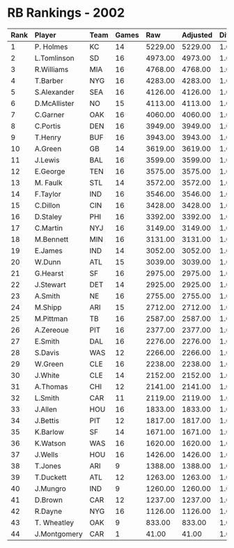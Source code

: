 # RB Rankings - 2002

| Rank | Player       | Team | Games | Raw     | Adjusted | Difficulty | Avg/Game | Typical | Consistency | Trend    |
| :----| :------------| :----| :-----| :-------| :--------| :----------| :--------| :-------| :-----------| :--------|
| 1    | P. Holmes    | KC   | 14    | 5229.00 | 5229.00  | 1.000      | 373.50   | 388.00  | 8/1/5       | +65.0%   |
| 2    | L.Tomlinson  | SD   | 16    | 4973.00 | 4973.00  | 1.000      | 310.81   | 295.00  | 6/3/7       | +88.6%   |
| 3    | R.Williams   | MIA  | 16    | 4768.00 | 4768.00  | 1.000      | 298.00   | 296.00  | 7/2/7       | +66.7%   |
| 4    | T.Barber     | NYG  | 16    | 4283.00 | 4283.00  | 1.000      | 267.69   | 276.00  | 10/2/4      | +50.0%   |
| 5    | S.Alexander  | SEA  | 16    | 4126.00 | 4126.00  | 1.000      | 257.88   | 265.50  | 8/2/6       | +96.4%   |
| 6    | D.McAllister | NO   | 15    | 4113.00 | 4113.00  | 1.000      | 274.20   | 280.00  | 8/0/7       | +74.0%   |
| 7    | C.Garner     | OAK  | 16    | 4060.00 | 4060.00  | 1.000      | 253.75   | 258.00  | 7/4/5       | +52.6%   |
| 8    | C.Portis     | DEN  | 16    | 3949.00 | 3949.00  | 1.000      | 246.81   | 252.00  | 8/3/5       | +110.5%  |
| 9    | T.Henry      | BUF  | 16    | 3943.00 | 3943.00  | 1.000      | 246.44   | 252.50  | 8/1/7       | +107.3%  |
| 10   | A.Green      | GB   | 14    | 3619.00 | 3619.00  | 1.000      | 258.50   | 273.50  | 9/0/5       | +68.5%   |
| 11   | J.Lewis      | BAL  | 16    | 3599.00 | 3599.00  | 1.000      | 224.94   | 237.00  | 10/1/5      | +72.9%   |
| 12   | E.George     | TEN  | 16    | 3575.00 | 3575.00  | 1.000      | 223.44   | 226.50  | 8/1/7       | +64.4%   |
| 13   | M. Faulk     | STL  | 14    | 3572.00 | 3572.00  | 1.000      | 255.14   | 238.00  | 7/0/7       | +182.9%  |
| 14   | F.Taylor     | IND  | 16    | 3546.00 | 3546.00  | 1.000      | 221.62   | 228.00  | 9/1/6       | +126.5%  |
| 15   | C.Dillon     | CIN  | 16    | 3428.00 | 3428.00  | 1.000      | 214.25   | 222.50  | 9/2/5       | +94.0%   |
| 16   | D.Staley     | PHI  | 16    | 3392.00 | 3392.00  | 1.000      | 212.00   | 201.50  | 6/1/9       | +71.4%   |
| 17   | C.Martin     | NYJ  | 16    | 3149.00 | 3149.00  | 1.000      | 196.81   | 200.50  | 5/3/8       | +92.9%   |
| 18   | M.Bennett    | MIN  | 16    | 3131.00 | 3131.00  | 1.000      | 195.69   | 201.00  | 7/1/8       | +85.7%   |
| 19   | E.James      | IND  | 14    | 3052.00 | 3052.00  | 1.000      | 218.00   | 191.00  | 4/2/8       | +79.2%   |
| 20   | W.Dunn       | ATL  | 15    | 3039.00 | 3039.00  | 1.000      | 202.60   | 195.00  | 7/0/8       | +174.3%  |
| 21   | G.Hearst     | SF   | 16    | 2975.00 | 2975.00  | 1.000      | 185.94   | 180.50  | 9/2/5       | +97.2%   |
| 22   | J.Stewart    | DET  | 14    | 2925.00 | 2925.00  | 1.000      | 208.93   | 207.00  | 8/2/4       | +98.8%   |
| 23   | A.Smith      | NE   | 16    | 2755.00 | 2755.00  | 1.000      | 172.19   | 164.50  | 7/3/6       | +73.6%   |
| 24   | M.Shipp      | ARI  | 15    | 2712.00 | 2712.00  | 1.000      | 180.80   | 171.50  | 6/2/7       | +182.7%  |
| 25   | M.Pittman    | TB   | 16    | 2587.00 | 2587.00  | 1.000      | 161.69   | 170.00  | 8/1/7       | +79.1%   |
| 26   | A.Zereoue    | PIT  | 16    | 2377.00 | 2377.00  | 1.000      | 148.56   | 137.50  | 8/1/7       | +170.2%  |
| 27   | E.Smith      | DAL  | 16    | 2276.00 | 2276.00  | 1.000      | 142.25   | 146.50  | 8/3/5       | +108.0%  |
| 28   | S.Davis      | WAS  | 12    | 2266.00 | 2266.00  | 1.000      | 188.83   | 216.00  | 9/0/3       | +90.9%   |
| 29   | W.Green      | CLE  | 16    | 2238.00 | 2238.00  | 1.000      | 139.88   | 145.00  | 9/1/6       | +448.7%  |
| 30   | J.White      | CLE  | 14    | 2152.00 | 2152.00  | 1.000      | 153.71   | 160.50  | 7/1/6       | +118.3%  |
| 31   | A.Thomas     | CHI  | 12    | 2141.00 | 2141.00  | 1.000      | 178.42   | 190.50  | 6/0/6       | INACTIVE |
| 32   | L.Smith      | CAR  | 11    | 2119.00 | 2119.00  | 1.000      | 192.64   | 179.50  | 5/2/4       | INACTIVE |
| 33   | J.Allen      | HOU  | 16    | 1833.00 | 1833.00  | 1.000      | 114.56   | 118.50  | 9/1/6       | +123.3%  |
| 34   | J.Bettis     | PIT  | 12    | 1817.00 | 1817.00  | 1.000      | 151.42   | 161.00  | 5/2/5       | +196.7%  |
| 35   | K.Barlow     | SF   | 14    | 1671.00 | 1671.00  | 1.000      | 119.36   | 112.50  | 6/1/7       | +114.1%  |
| 36   | K.Watson     | WAS  | 16    | 1620.00 | 1620.00  | 1.000      | 101.25   | 113.50  | 9/1/6       | +290.9%  |
| 37   | J.Wells      | HOU  | 16    | 1426.00 | 1426.00  | 1.000      | 89.12    | 88.00   | 8/0/8       | +200.6%  |
| 38   | T.Jones      | ARI  | 9     | 1388.00 | 1388.00  | 1.000      | 154.22   | 144.00  | 4/2/3       | INACTIVE |
| 39   | T.Duckett    | ATL  | 12    | 1263.00 | 1263.00  | 1.000      | 105.25   | 121.50  | 6/2/4       | +206.1%  |
| 40   | J.Mungro     | IND  | 9     | 1260.00 | 1260.00  | 1.000      | 140.00   | 144.00  | 6/0/3       | +256.4%  |
| 41   | D.Brown      | CAR  | 12    | 1237.00 | 1237.00  | 1.000      | 103.08   | 110.00  | 7/0/5       | +372.7%  |
| 42   | R.Dayne      | NYG  | 16    | 1126.00 | 1126.00  | 1.000      | 70.38    | 68.00   | 10/1/5      | +200.7%  |
| 43   | T. Wheatley  | OAK  | 9     | 833.00  | 833.00   | 1.000      | 92.56    | 84.00   | 4/1/4       | +214.3%  |
| 44   | J.Montgomery | CAR  | 1     | 41.00   | 41.00    | 1.000      | 41.00    | 41.00   | 0/1/0       | N/A      |

